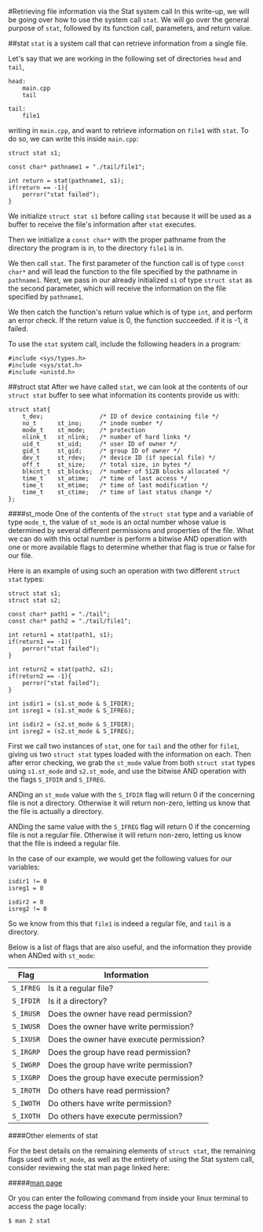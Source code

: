 #Retrieving file information via the Stat system call
In this write-up, we will be going over how to use the system call `stat`.
We will go over the general purpose of `stat`, followed by its function call, parameters, and return value.

##stat
`stat` is a system call that can retrieve information from a single file.


Let's say that we are working in the following set of directories `head` and `tail`,
```
head:
	main.cpp
	tail

tail:
	file1
```
writing in `main.cpp`, and want to retrieve information on `file1` with `stat`.
To do so, we can write this inside `main.cpp`:
```
struct stat s1;

const char* pathname1 = "./tail/file1";

int return = stat(pathname1, s1);
if(return == -1){
	perror("stat failed");
}
```
We initialize `struct stat s1` before calling `stat` because it will be used as a buffer to receive the file's information after `stat` executes.

Then we initialize a `const char*` with the proper pathname from the directory the program is in, to the directory `file1` is in.

We then call `stat`.
The first parameter of the function call is of type `const char*` and will lead the function to the file specified by the pathname in `pathname1`.
Next, we pass in our already initialized `s1` of type `struct stat` as the second parameter, which will receive the information on the file specified by `pathname1`.

We then catch the function's return value which is of type `int`, and perform an error check.
If the return value is 0, the function succeeded.
if it is -1, it failed.

To use the `stat` system call, include the following headers in a program:
```
#include <sys/types.h>
#include <sys/stat.h>
#include <unistd.h>
```

##struct stat
After we have called `stat`, we can look at the contents of our `struct stat` buffer to see what information its contents provide us with:

```
struct stat{
	t_dev;    			  /* ID of device containing file */
	no_t	  st_ino;     /* inode number */
	mode_t    st_mode;    /* protection 
	nlink_t   st_nlink;   /* number of hard links */
	uid_t     st_uid;     /* user ID of owner */
	gid_t     st_gid;     /* group ID of owner */
	dev_t     st_rdev;    /* device ID (if special file) */
	off_t     st_size;    /* total size, in bytes */
	blkcnt_t  st_blocks;  /* number of 512B blocks allocated */
	time_t    st_atime;   /* time of last access */
	time_t    st_mtime;   /* time of last modification */
	time_t    st_ctime;   /* time of last status change */
};
```

####st_mode
One of the contents of the `struct stat` type and a variable of type `mode_t`, the value of `st_mode` is an octal number whose value is determined by several different permissions and properties of the file.
What we can do with this octal number is perform a bitwise AND operation with one or more available flags to determine whether that flag is true or false for our file.

Here is an example of using such an operation with two different `struct stat` types:
```
struct stat s1;
struct stat s2;

const char* path1 = "./tail";
const char* path2 = "./tail/file1";

int return1 = stat(path1, s1);
if(return1 == -1){
	perror("stat failed");
}

int return2 = stat(path2, s2);
if(return2 == -1){
	perror("stat failed");
}

int isdir1 = (s1.st_mode & S_IFDIR);
int isreg1 = (s1.st_mode & S_IFREG);

int isdir2 = (s2.st_mode & S_IFDIR);
int isreg2 = (s2.st_mode & S_IFREG);
```
First we call two instances of `stat`, one for `tail` and the other for `file1`, giving us two `struct stat` types loaded with the information on each.
Then after error checking, we grab the `st_mode` value from both `struct stat` types using `s1.st_mode` and `s2.st_mode`, and use the bitwise AND operation with the flags `S_IFDIR` and `S_IFREG`.

ANDing an `st_mode` value with the `S_IFDIR` flag will return 0 if the concerning file is not a directory.
Otherwise it will return non-zero, letting us know that the file is actually a directory.

ANDing the same value with the `S_IFREG` flag will return 0 if the concerning file is not a regular file.
Otherwise it will return non-zero, letting us know that the file is indeed a regular file.

In the case of our example, we would get the following values for our variables:
```
isdir1 != 0
isreg1 = 0

isdir2 = 0
isreg2 != 0
```
So we know from this that `file1` is indeed a regular file, and `tail` is a directory.

Below is a list of flags that are also useful, and the information they provide when ANDed with `st_mode`:

Flag	  | Information
----------|--------------------------------
`S_IFREG` | Is it a regular file?
`S_IFDIR` | Is it a directory?
`S_IRUSR` | Does the owner have read permission?
`S_IWUSR` | Does the owner have write permission?
`S_IXUSR` | Does the owner have execute permission?
`S_IRGRP` | Does the group have read permission?
`S_IWGRP` | Does the group have write permission?
`S_IXGRP` | Does the group have execute permission?
`S_IROTH` | Do others have read permission?
`S_IWOTH` | Do others have write permission?
`S_IXOTH` | Do others have execute permission?

####Other elements of stat

For the best details on the remaining elements of `struct stat`, the remaining flags used with `st_mode`, as well as the entirety of using the Stat system call, consider reviewing the stat man page linked here:

#####[man page](http://linux.die.net/man/2/stat)

Or you can enter the following command from inside your linux terminal to access the page locally:
```
$ man 2 stat
```
